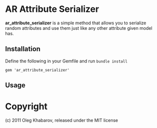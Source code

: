 AR Attribute Serializer
=======================

**ar_attribute_serializer** is a simple method that allows you to serialize random attributes and use them just like any other attribute given model has.

Installation
------------
Define the following in your Gemfile and run `bundle install`
    
    gem 'ar_attribute_serializer'
    
Usage
-----



Copyright
=========
(c) 2011 Oleg Khabarov, released under the MIT license
